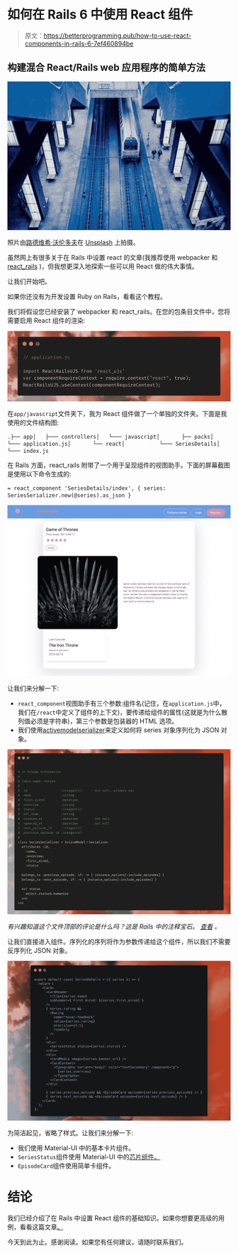 # 如何在 Rails 6 中使用 React 组件

> 原文：<https://betterprogramming.pub/how-to-use-react-components-in-rails-6-7ef460894be>

## 构建混合 React/Rails web 应用程序的简单方法

![](img/4ed930418e561048d80955bb6684a186.png)

照片由[路德维希·沃伦多夫](https://unsplash.com/@wallendorff?utm_source=medium&utm_medium=referral)在 [Unsplash](https://unsplash.com?utm_source=medium&utm_medium=referral) 上拍摄。

虽然网上有很多关于在 Rails 中设置 react 的文章(我推荐使用 webpacker 和 [react_rails](https://github.com/reactjs/react-rails) )，但我想更深入地探索一些可以用 React 做的伟大事情。

让我们开始吧。

如果你还没有为开发设置 Ruby on Rails，看看这个教程。

我们将假设您已经安装了 webpacker 和 react_rails。在您的包条目文件中，您将需要启用 React 组件的渲染:

![](img/76aaa100a6b5a22605862a4f4096bb0f.png)

在`app/javascript`文件夹下，我为 React 组件做了一个单独的文件夹。下面是我使用的文件结构图:

```
.├── app│   ├─── controllers│   └─── javascript│       ├── packs│           └─── application.js│       └── react│           └─── SeriesDetails│               └─── index.js
```

在 Rails 方面，react_rails 附带了一个用于呈现组件的视图助手。下面的屏幕截图是使用以下命令生成的:

```
= react_component 'SeriesDetails/index', { series: SeriesSerializer.new(@series).as_json }
```

![](img/aa04408465b8596c1bd04918c0010b11.png)

让我们来分解一下:

*   `react_component`视图助手有三个参数:组件名(记住，在`application.js`中，我们在`/react`中定义了组件的上下文)，要传递给组件的属性(这就是为什么散列值必须是字符串)，第三个参数是包装器的 HTML 选项。
*   我们使用[activemodelserializer](https://github.com/rails-api/active_model_serializers)来定义如何将 series 对象序列化为 JSON 对象。

![](img/b771d35220ad40535100b3ba320da7b3.png)

*有兴趣知道这个文件顶部的评论是什么吗？这是 Rails 中的注释宝石。* [*查看*](https://medium.com/the-side-hustler/how-to-use-the-annotate-gem-c44bfec97d03) *。*

让我们直接进入组件。序列化的序列将作为参数传递给这个组件，所以我们不需要反序列化 JSON 对象。

![](img/a71047274ae5a6861bedecaf6b7a99e5.png)

为简洁起见，省略了样式。让我们来分解一下:

*   我们使用 Material-UI 中的基本卡片组件。
*   `SeriesStatus`组件使用 Material-UI 中的[芯片组件。](https://material-ui.com/components/chips/)
*   `EpisodeCard`组件使用简单卡组件。

# 结论

我们已经介绍了在 Rails 中设置 React 组件的基础知识。如果你想要更高级的用例，看看这篇文章[。](https://medium.com/the-side-hustler/how-to-use-react-components-in-active-admin-184ff63b378d)

今天到此为止。感谢阅读。如果您有任何建议，请随时联系我们。